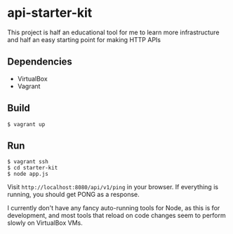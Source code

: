 api-starter-kit
===============

This project is half an educational tool for me to learn more infrastructure
and half an easy starting point for making HTTP APIs

Dependencies
------------
- VirtualBox
- Vagrant

Build
-----
    $ vagrant up

Run
---

    $ vagrant ssh
    $ cd starter-kit
    $ node app.js

Visit `http://localhost:8080/api/v1/ping` in your browser. If everything is running, you should get PONG as a response.

I currently don't have any fancy auto-running tools for Node, as this is for
development, and most tools that reload on code changes seem to perform slowly
on VirtualBox VMs.
